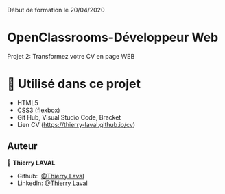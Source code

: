 Début de formation le 20/04/2020

# OpenClassrooms-Développeur Web

Projet 2: Transformez votre CV en page WEB

# 🔨 Utilisé dans ce projet

* HTML5
* CSS3 (flexbox)
* Git Hub, Visual Studio Code, Bracket 
* Lien CV (https://thierry-laval.github.io/cv) 

## Auteur

👤 **Thierry LAVAL**

* Github:  [@Thierry Laval](https://github.com/thierry-laval)
* LinkedIn: [@Thierry Laval](https://www.linkedin.com/in/thierry-laval)